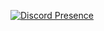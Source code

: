 [![Discord Presence](https://lanyard.cnrad.dev/api/1216971384295657632?theme=dark&showDisplayName=true&idleMessage=Probably%20doing%20something%20else...&hideDecoration=false&hideActivity=false&hideSpotify=false)](https://discord.com/users/1216971384295657632)
